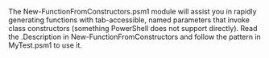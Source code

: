 The New-FunctionFromConstructors.psm1 module will assist you in rapidly generating functions with tab-accessible, named parameters that invoke class constructors (something PowerShell does not support directly). Read the .Description in New-FunctionFromConstructors and follow the pattern in MyTest.psm1 to use it.